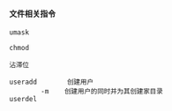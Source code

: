 #### 文件相关指令

    umask   

    chmod
    
    沾滞位

    useradd    　  创建用户
            -m    创建用户的同时并为其创建家目录
    userdel         